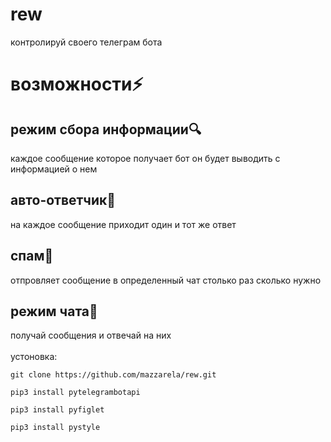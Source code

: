 # rew
контролируй своего телеграм бота

# возможности⚡️

<h2>режим сбора информации🔍</h2>
каждое сообщение которое получает бот он будет выводить с информацией о нем<br>
<h2>авто-ответчик🤖</h2>
на каждое сообщение приходит один и тот же ответ<br>
<h2>спам👾</h2>
отпровляет сообщение в определенный чат столько раз сколько нужно<br>
<h2>режим чата💬</h2>
получай сообщения и отвечай на них<br>
<br>
устоновка:

```
git clone https://github.com/mazzarela/rew.git

pip3 install pytelegrambotapi

pip3 install pyfiglet

pip3 install pystyle
```

